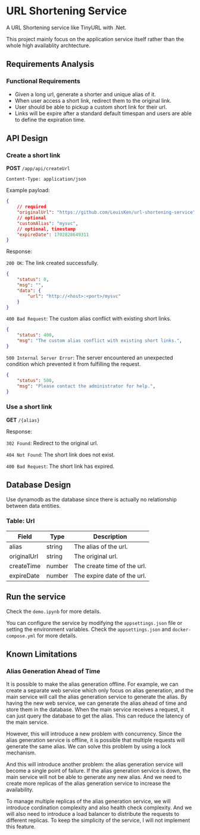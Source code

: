 # URL Shortening Service

A URL Shortening service like TinyURL with .Net.

This project mainly focus on the application service itself rather than the whole high availablity archtecture.

## Requirements Analysis

### Functional Requirements

- Given a long url, generate a shorter and unique alias of it.
- When user access a short link, redirect them to the original link.
- User should be able to pickup a custom short link for their url.
- Links will be expire after a standard default timespan and users are able to define the expiration time.

## API Design

### Create a short link

**POST** `/app/api/createUrl`

`Content-Type: application/json`

Example payload:

```json
{
    // required
    "originalUrl": "https://github.com/LeuisKen/url-shortening-service",
    // optional
    "customAlias": "mysvc",
    // optional, timestamp
    "expireDate": 1702828649311
}
```

Response:

`200 OK`: The link created successfully.

```json
{
    "status": 0,
    "msg": "",
    "data": {
        "url": "http://<host>:<port>/mysvc"
    }
}
```

`400 Bad Request`: The custom alias conflict with existing short links.

```json
{
    "status": 400,
    "msg": "The custom alias conflict with existing short links.",
}
```

`500 Internal Server Error`: The server encountered an unexpected condition which prevented it from fulfilling the request.

```json
{
    "status": 500,
    "msg": "Please contact the administrator for help.",
}
```

### Use a short link

**GET** `/{alias}`

Response:

`302 Found`: Redirect to the original url.

`404 Not Found`: The short link does not exist.

`400 Bad Request`: The short link has expired.

## Database Design

Use dynamodb as the database since there is actually no relationship between data entities.

### Table: Url

| Field | Type | Description |
| --- | --- | --- |
| alias | string | The alias of the url. |
| originalUrl | string | The original url. |
| createTime | number | The create time of the url. |
| expireDate | number | The expire date of the url. |

## Run the service

Check the `demo.ipynb` for more details.

You can configure the service by modifying the `appsettings.json` file or setting the environment variables. Check the `appsettings.json` and `docker-compose.yml` for more details.

## Known Limitations

### Alias Generation Ahead of Time

It is possible to make the alias generation offline. For example, we can create a separate web service which only focus on alias generation, and the main service will call the alias generation service to generate the alias. By having the new web service, we can generate the alias ahead of time and store them in the database. When the main service receives a request, it can just query the database to get the alias. This can reduce the latency of the main service.

However, this will introduce a new problem with concurrency. Since the alias generation service is offline, it is possible that multiple requests will generate the same alias. We can solve this problem by using a lock mechanism.

And this will introduce another problem: the alias generation service will become a single point of failure. If the alias generation service is down, the main service will not be able to generate any new alias. And we need to create more replicas of the alias generation service to increase the availability.

To manage multiple replicas of the alias generation service, we will introduce cordination complexity and also health check complexity. And we will also need to introduce a load balancer to distribute the requests to different replicas. To keep the simplicity of the service, I will not implement this feature.
